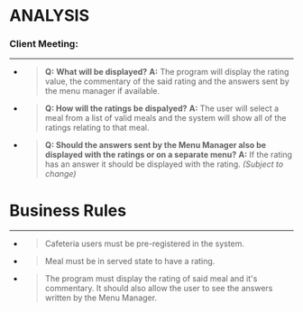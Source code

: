 # ANALYSIS

### Client Meeting:
___

* >**Q:** **What will be displayed?**
  >**A:** The program will display the rating value, the commentary of the said rating and the answers sent by the menu manager if available.

* >**Q: How will the ratings be dispalyed?**
  >**A:** The user will select a meal from a list of valid meals and the system will show all of the ratings relating to that meal.

* >**Q: Should the answers sent by the Menu Manager also be displayed with the ratings or on a separate menu?**
  >**A:** If the rating has an answer it should be displayed with the rating. _(Subject to change)_

# Business Rules
___


* > Cafeteria users must be pre-registered in the system.
* > Meal must be in served state to have a rating.
* > The program must display the rating of said meal and it's commentary. It should also allow the user to see the answers written by the Menu Manager.

